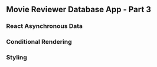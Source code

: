 ## Movie Reviewer Database App - Part 3



### React Asynchronous Data



### Conditional Rendering




### Styling


